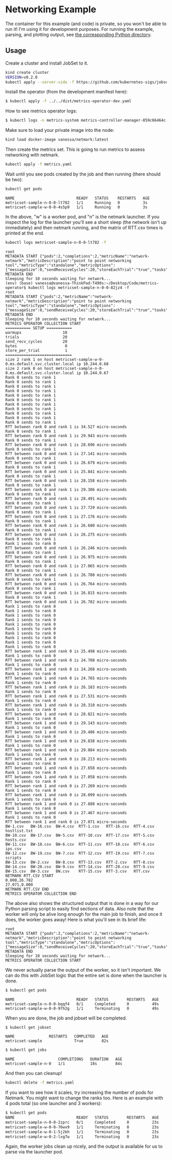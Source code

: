 # Networking Example

The container for this example (and code) is private, so you won't be able to run it!
I'm using it for development purposes.
For running the example, parsing, and plotting output, see [the corresponding Python directory](../../python/network-netmark/).

## Usage

Create a cluster and install JobSet to it.

```bash
kind create cluster
VERSION=v0.2.0
kubectl apply --server-side -f https://github.com/kubernetes-sigs/jobset/releases/download/$VERSION/manifests.yaml
```

Install the operator (from the development manifest here):

```bash
$ kubectl apply -f ../../dist/metrics-operator-dev.yaml
```

How to see metrics operator logs:

```bash
$ kubectl logs -n metrics-system metrics-controller-manager-859c66464c-7rpbw
```

Make sure to load your private image into the node:

```bash
kind load docker-image vanessa/netmark:latest
```

Then create the metrics set. This is going to run metrics to assess networking with netmark.

```bash
kubectl apply -f metrics.yaml
```

Wait until you see pods created by the job and then running (there should be two):

```bash
kubectl get pods
```
```console
NAME                           READY   STATUS    RESTARTS   AGE
metricset-sample-n-0-0-lt782   1/1     Running   0          3s
metricset-sample-w-0-0-4s5p9   1/1     Running   0          3s
```

In the above, "w" is a worker pod, and "n" is the netmark launcher.
If you inspect the log for the launcher you'll see a short sleep (the network isn't up immediately)
and then netmark running, and the matrix of RTT.csv times is printed at the end.

```bash
kubectl logs metricset-sample-n-0-0-lt782 -f
```
```console
root
METADATA START {"pods":2,"completions":2,"metricName":"network-netmark","metricDescription":"point to point networking tool","metricType":"standalone","metricOptions":{"messageSize":0,"sendReceiveCycles":20,"storeEachTrial":"true","tasks":2,"trials":20,"warmups":10}}
METADATA END
Sleeping for 10 seconds waiting for network...
(env) (base) vanessa@vanessa-ThinkPad-T490s:~/Desktop/Code/metrics-operator$ kubectl logs metricset-sample-n-0-0-82jz4 -f
root
METADATA START {"pods":2,"metricName":"network-netmark","metricDescription":"point to point networking tool","metricType":"standalone","metricOptions":{"messageSize":0,"sendReceiveCycles":20,"storeEachTrial":"true","tasks":2,"trials":20,"warmups":10}}
METADATA END
Sleeping for 10 seconds waiting for network...
METRICS OPERATOR COLLECTION START
=========== SETUP ===========
warmups                  10
trials                   20
send_recv_cycles         20
bytes                     0
store_per_trial           1
=============================
size 2 rank 1 on host metricset-sample-w-0-0.ms.default.svc.cluster.local ip 10.244.0.68
size 2 rank 0 on host metricset-sample-n-0-0.ms.default.svc.cluster.local ip 10.244.0.67
Rank 0 sends to rank 1
Rank 0 sends to rank 1
Rank 0 sends to rank 1
Rank 0 sends to rank 1
Rank 0 sends to rank 1
Rank 0 sends to rank 1
Rank 0 sends to rank 1
Rank 0 sends to rank 1
Rank 0 sends to rank 1
Rank 0 sends to rank 1
Rank 0 sends to rank 1
RTT between rank 0 and rank 1 is 34.527 micro-seconds
Rank 0 sends to rank 1
RTT between rank 0 and rank 1 is 29.943 micro-seconds
Rank 0 sends to rank 1
RTT between rank 0 and rank 1 is 28.696 micro-seconds
Rank 0 sends to rank 1
RTT between rank 0 and rank 1 is 27.141 micro-seconds
Rank 0 sends to rank 1
RTT between rank 0 and rank 1 is 26.679 micro-seconds
Rank 0 sends to rank 1
RTT between rank 0 and rank 1 is 25.841 micro-seconds
Rank 0 sends to rank 1
RTT between rank 0 and rank 1 is 28.158 micro-seconds
Rank 0 sends to rank 1
RTT between rank 0 and rank 1 is 29.306 micro-seconds
Rank 0 sends to rank 1
RTT between rank 0 and rank 1 is 28.491 micro-seconds
Rank 0 sends to rank 1
RTT between rank 0 and rank 1 is 27.729 micro-seconds
Rank 0 sends to rank 1
RTT between rank 0 and rank 1 is 27.176 micro-seconds
Rank 0 sends to rank 1
RTT between rank 0 and rank 1 is 26.680 micro-seconds
Rank 0 sends to rank 1
RTT between rank 0 and rank 1 is 26.275 micro-seconds
Rank 0 sends to rank 1
Rank 1 sends to rank 0
RTT between rank 0 and rank 1 is 26.246 micro-seconds
Rank 0 sends to rank 1
RTT between rank 0 and rank 1 is 26.975 micro-seconds
Rank 0 sends to rank 1
RTT between rank 0 and rank 1 is 27.065 micro-seconds
Rank 0 sends to rank 1
RTT between rank 0 and rank 1 is 26.780 micro-seconds
Rank 0 sends to rank 1
RTT between rank 0 and rank 1 is 26.764 micro-seconds
Rank 0 sends to rank 1
RTT between rank 0 and rank 1 is 26.815 micro-seconds
Rank 0 sends to rank 1
RTT between rank 0 and rank 1 is 26.782 micro-seconds
Rank 1 sends to rank 0
Rank 1 sends to rank 0
Rank 1 sends to rank 0
Rank 1 sends to rank 0
Rank 1 sends to rank 0
Rank 1 sends to rank 0
Rank 1 sends to rank 0
Rank 1 sends to rank 0
Rank 1 sends to rank 0
Rank 1 sends to rank 0
RTT between rank 1 and rank 0 is 25.498 micro-seconds
Rank 1 sends to rank 0
RTT between rank 1 and rank 0 is 24.708 micro-seconds
Rank 1 sends to rank 0
RTT between rank 1 and rank 0 is 24.268 micro-seconds
Rank 1 sends to rank 0
RTT between rank 1 and rank 0 is 24.765 micro-seconds
Rank 1 sends to rank 0
RTT between rank 1 and rank 0 is 26.183 micro-seconds
Rank 1 sends to rank 0
RTT between rank 1 and rank 0 is 27.531 micro-seconds
Rank 1 sends to rank 0
RTT between rank 1 and rank 0 is 28.310 micro-seconds
Rank 1 sends to rank 0
RTT between rank 1 and rank 0 is 28.821 micro-seconds
Rank 1 sends to rank 0
RTT between rank 1 and rank 0 is 29.143 micro-seconds
Rank 1 sends to rank 0
RTT between rank 1 and rank 0 is 29.486 micro-seconds
Rank 1 sends to rank 0
RTT between rank 1 and rank 0 is 29.838 micro-seconds
Rank 1 sends to rank 0
RTT between rank 1 and rank 0 is 29.084 micro-seconds
Rank 1 sends to rank 0
RTT between rank 1 and rank 0 is 28.213 micro-seconds
Rank 1 sends to rank 0
RTT between rank 1 and rank 0 is 27.658 micro-seconds
Rank 1 sends to rank 0
RTT between rank 1 and rank 0 is 27.058 micro-seconds
Rank 1 sends to rank 0
RTT between rank 1 and rank 0 is 27.269 micro-seconds
Rank 1 sends to rank 0
RTT between rank 1 and rank 0 is 28.099 micro-seconds
Rank 1 sends to rank 0
RTT between rank 1 and rank 0 is 27.888 micro-seconds
Rank 1 sends to rank 0
RTT between rank 1 and rank 0 is 27.467 micro-seconds
Rank 1 sends to rank 0
RTT between rank 1 and rank 0 is 27.071 micro-seconds
BW-1.csv   BW-16.csv  BW-4.csv  RTT-1.csv   RTT-16.csv  RTT-4.csv  hostlist.txt
BW-10.csv  BW-17.csv  BW-5.csv  RTT-10.csv  RTT-17.csv  RTT-5.csv  hosts.csv
BW-11.csv  BW-18.csv  BW-6.csv  RTT-11.csv  RTT-18.csv  RTT-6.csv  ips.csv
BW-12.csv  BW-19.csv  BW-7.csv  RTT-12.csv  RTT-19.csv  RTT-7.csv  scripts
BW-13.csv  BW-2.csv   BW-8.csv  RTT-13.csv  RTT-2.csv   RTT-8.csv
BW-14.csv  BW-20.csv  BW-9.csv  RTT-14.csv  RTT-20.csv  RTT-9.csv
BW-15.csv  BW-3.csv   BW.csv    RTT-15.csv  RTT-3.csv   RTT.csv
NETMARK RTT.CSV START
0.000,26.782
27.071,0.000
NETMARK RTT.CSV END
METRICS OPERATOR COLLECTION END
```
The above also shows the structured output that is done in a way for our Python parsing script to easily
find sections of data. Also note that the worker will only be alive long enough for the main job to
finish, and once it does, the worker goes away! Here is what you'll see in its brief life:

```console
root
METADATA START {"pods":2,"completions":2,"metricName":"network-netmark","metricDescription":"point to point networking tool","metricType":"standalone","metricOptions":{"messageSize":0,"sendReceiveCycles":20,"storeEachTrial":"true","tasks":2,"trials":20,"warmups":10}}
METADATA END
Sleeping for 10 seconds waiting for network...
METRICS OPERATOR COLLECTION START
```

We never actually parse the output of the worker, so it isn't important.
We can do this with JobSet logic that the entire set is done when the launcher is done.

```bash
$ kubectl get pods
```
```console
NAME                           READY   STATUS        RESTARTS   AGE
metricset-sample-n-0-0-bqqf4   0/1     Completed     0          49s
metricset-sample-w-0-0-97h2g   1/1     Terminating   0          49s
```

When you are done, the job and jobset will be completed.

```bash
$ kubectl get jobset
```
```console
NAME               RESTARTS   COMPLETED   AGE
metricset-sample              True        82s
```
```bash
$ kubectl get jobs
```
```console
NAME                   COMPLETIONS   DURATION   AGE
metricset-sample-n-0   1/1           18s        84s
```

And then you can cleanup!

```bash
kubectl delete -f metrics.yaml
```

If you want to see how it scales, try increasing the number of pods for Netmark. You
might want to change the ranks too. Here is an example with 4 pods total (so one launcher
and 3 workers):

```bash
$ kubectl get pods
NAME                           READY   STATUS        RESTARTS   AGE
metricset-sample-n-0-0-2zprc   0/1     Completed     0          23s
metricset-sample-w-0-0-76wx9   1/1     Terminating   0          23s
metricset-sample-w-0-1-5j2kh   1/1     Terminating   0          23s
metricset-sample-w-0-2-lxg7w   1/1     Terminating   0          23s
```

Again, the worker jobs clean up nicely, and the output is available for us
to parse via the launcher pod.
